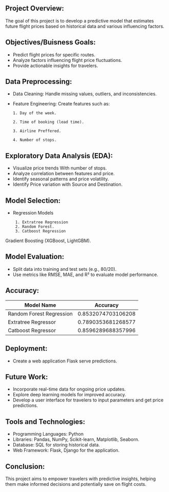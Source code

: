 ## Project Overview:

The goal of this project is to develop a predictive model that estimates future flight prices based on historical data and various influencing factors.


## Objectives/Buisness Goals:


- Predict flight prices for specific routes.
- Analyze factors influencing flight price fluctuations.
- Provide actionable insights for travelers.

## Data Preprocessing:

- Data Cleaning: Handle missing values, outliers, and inconsistencies.
- Feature Engineering: Create features such as:
   
      1. Day of the week.

      2. Time of booking (lead time).

      3. Airline Preffered.

      4. Number of stops.


## Exploratory Data Analysis (EDA):

- Visualize price trends With number of stops.
 - Analyze correlation between features and price.
- Identify seasonal patterns and price volatility.     
- Identify Price variation with Source and Destination.

## Model Selection:
- Regression Models
     
       1. Extratree Regression
       2. Random Forest.
       3. Catboost Regression

Gradient Boosting (XGBoost, LightGBM).

## Model Evaluation:
- Split data into training and test sets (e.g., 80/20).
- Use metrics like RMSE, MAE, and R² to evaluate model performance.

## Accuracy:


| Model Name             |Accuracy                                                               |
| ----------------- | ------------------------------------------------------------------ |
| Random Forest Regression | 0.8532074703106208 |
| Extratree Regressor | 0.7890353681268577|
|Catboost Regressor | 0.8596289688357996 |



## Deployment:
- Create a web application Flask serve predictions.

## Future Work:
- Incorporate real-time data for ongoing price updates.
- Explore deep learning models for improved accuracy.
- Develop a user interface for travelers to input parameters and get price predictions.
## Tools and Technologies:
 - Programming Languages: Python
- Libraries: Pandas, NumPy, Scikit-learn, Matplotlib, Seaborn.
- Database: SQL for storing historical data.
- Web Framework: Flask, Django for the application.

## Conclusion:
This project aims to empower travelers with predictive insights, helping them make informed decisions and potentially save on flight costs.
